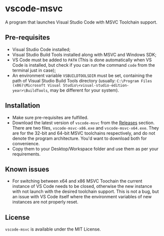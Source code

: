# vscode-msvc
A program that launches Visual Studio Code with MSVC Toolchain support.

## Pre-requisites
* Visual Studio Code installed;
* Visual Studio Build Tools installed along with MSVC and Windows SDK;
* VS Code must be added to ```PATH``` (This is done automatically when VS Code is installed, but check if you can run the command ```code``` from the terminal just in case);
* An environment variable ```VSBUILDTOOLSDIR``` must be set, containing the path of Visual Studio Build Tools directory (usually: ```C:\Program Files (x86)\Microsoft Visual Studio\<visual-studio-edition-year>\BuildTools```, may be different for your system).

## Installation
* Make sure pre-requisites are fulfilled.
* Download the latest version of ```vscode-msvc``` from the [Releases](https://github.com/ArijitKD/vscode-msvc/releases) section. There are two files, ```vscode-msvc-x86.exe``` and ```vscode-msvc-x64.exe```. They are for the 32-bit and 64-bit MSVC toolchains respectively, and do not denote the program architecture. You'd want to download both for convenience.
* Copy them to your Desktop/Workspace folder and use them as per your requirements.

## Known issues
* For switching between x64 and x86 MSVC Toochain the current instance of VS Code needs to be closed, otherwise the new instance with not launch with the desired toolchain support. This is not a bug, but an issue with VS Code itself where the environment variables of new instances are not properly reset.
  
## License
```vscode-msvc``` is available under the MIT License.

